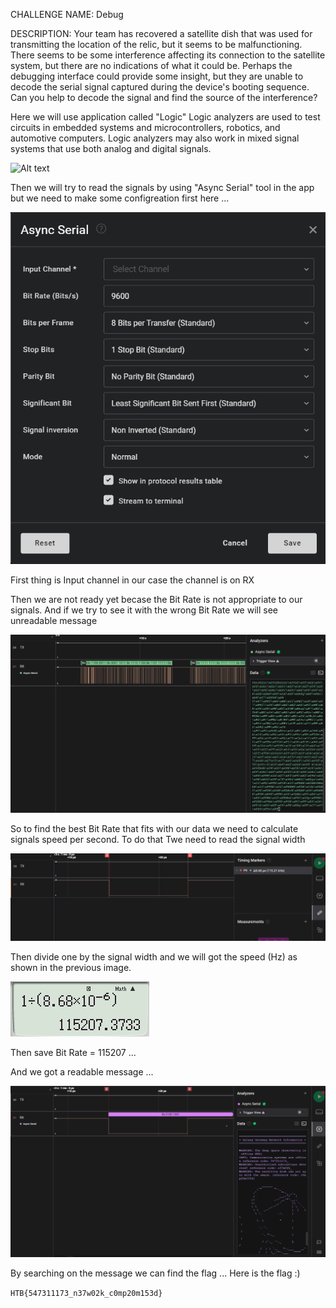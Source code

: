CHALLENGE NAME: Debug

DESCRIPTION: Your team has recovered a satellite dish that was used for transmitting the location of the relic, but it seems to be malfunctioning. There seems to be some interference affecting its connection to the satellite system, but there are no indications of what it could be. Perhaps the debugging interface could provide some insight, but they are unable to decode the serial signal captured during the device's booting sequence. Can you help to decode the signal and find the source of the interference?



Here we will use application called "Logic" 
Logic analyzers are used to test circuits in embedded systems and microcontrollers, robotics, and automotive computers. Logic analyzers may also work in mixed signal systems that use both analog and digital signals.

![Alt text](./operFile.png "open file")


Then we will try to read the signals by using "Async Serial" tool in the app
but we need to make some configreation first here ...

![Alt text](./config.png "configration")
 
First thing is Input channel in our case the channel is on RX

Then we are not ready yet becase the Bit Rate is not appropriate to our signals.
And if we try to see it with the wrong Bit Rate we will see unreadable message 

![Alt text](./wrongConfig.png "wrong configration")

So to find the best Bit Rate that fits with our data we need to calculate signals speed per second.
To do that Twe need to read the signal width

![Alt text](./width.png "signal width")

Then divide one by the signal width and we will got the speed (Hz) as shown in the previous image.

![Alt text](./calc.png "calculation")

Then save Bit Rate = 115207  ...

And we got a readable message ...

![Alt text](./readable.png "calculation")

By searching on the message we can find the flag ...
Here is the flag :)

```HTB{547311173_n37w02k_c0mp20m153d}```



